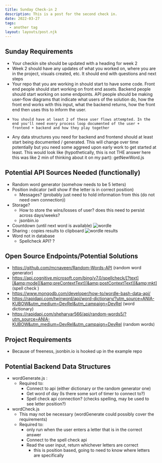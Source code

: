 ```yaml
---
title: Sunday Check-in 2
description: This is a post for the second check in. 
date: 2022-03-27
tags:
  - another tag
layout: layouts/post.njk
---
```

## Sunday Requirements

-  Your checkin site should be updated with a heading for week 2
  -   Week 2 should have any updates of what you worked on, where you are in the project, visuals created, etc. It should end with questions and next steps
  -  Your repo that you are working in should start to have some code. Front end people should start working on front end assets. Backend people should start working on some endpoints. API people should be making user-flow diagrams that indicate what users of the solution do, how the front end works with this input, what the backend returns, how the front end then uses this to inform the user.
   -     You should have at least 2 of these user flows attempted. In the end you'll need every process loop documented of the user + frontend + backend and how they play together
  -  Any data structures you need for backend and frontend should at least start being documented / generated. This will change over time potentially but you need some aggreed upon early work to get started at least. This would look like (hypothetically, this is not THE answer here this was like 2 min of thinking about it on my part): getNewWord.js

## Potential API Sources Needed (functionally)
- Random word generator (somehow needs to be 5 letters)
- Position indicator (will show if the letter is in correct position)
    - Messages? (probably just need to hold information from this (do not need own connection))
- Storage? 
    - How to store the wins/losses of user? does this need to persist across days/weeks? 
    - jsonbin.io
- Countdown (until next word is available)
    ![wordle](https://dev-to-uploads.s3.amazonaws.com/uploads/articles/aflsgpu7nmnw6ytvv3qi.png)
- Sharing : copies results to clipboard 
    ![wordle results](https://dev-to-uploads.s3.amazonaws.com/uploads/articles/h7eon4rwta6b61gu72jq.png)
- Word not in database
    - Spellcheck API? ?
## Open Source Endpoints/Potential Solutions
- https://github.com/mcnaveen/Random-Words-API (random word generator)
- https://api.cognitive.microsoft.com/bing/v7.0/spellcheck/[?text][&amp;mode][&amp;preContextText][&amp;postContextText][&amp;mkt] (spell check )
- https://www.mongodb.com/developer/how-to/wordle-bash-data-api/
- https://rapidapi.com/twinword/api/word-dictionary/?utm_source=ANIA-KUBOW&utm_medium=DevRel&utm_campaign=DevRel 
(word dictionary)
- https://rapidapi.com/sheharyar566/api/random-words5/?utm_source=ANIA-KUBOW&utm_medium=DevRel&utm_campaign=DevRel
(random words)

## Project Requirements
- Because of freeness, jsonbin.io is hooked up in the example repo

## Potential Backend Data Structures
- wordGenerate.js :
  - Required to: 
    - Connect to api (either dictionary or the random generator one)
    - Get word of day (Is there some sort of timer to connect to?)
    - Spell check api connection? (checks spelling, may be used to see letter position?)
- wordCheck.js
  - This may not be necessary (wordGenerate could possibly cover the requirements)
  - Required to:
      - only run when the user enters a letter that is in the correct answer
      - Connect to the spell check api
      - Read the user input, return whichever letters are correct
          - this is position based, going to need to know where letters are specifically
     